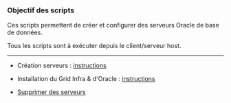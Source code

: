 ### Objectif des scripts

Ces scripts permettent de créer et configurer des serveurs Oracle de base de données.

Tous les scripts sont à exécuter depuis le client/serveur host.

--------------------------------------------------------------------------------

* Création serveurs : [instructions](https://github.com/PhilippeLeroux/plescripts/wiki/Create-servers)

* Installation du Grid Infra & d'Oracle : [instructions](https://github.com/PhilippeLeroux/plescripts/wiki/Installation-:-Grid-infra-&-Oracle)

* [Supprimer des serveurs](https://github.com/PhilippeLeroux/plescripts/wiki/Remove-server(s))
